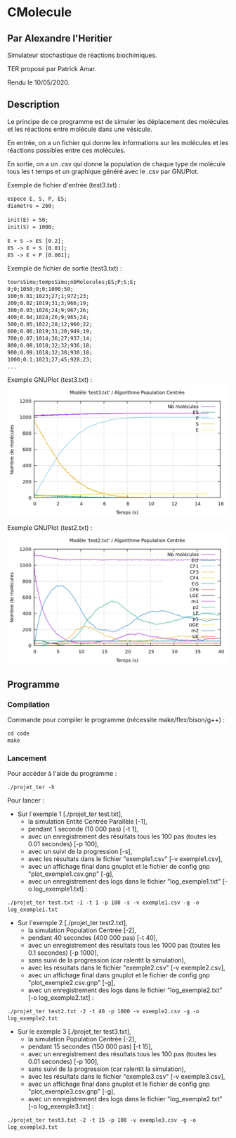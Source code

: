 # CMolecule
## Par Alexandre l'Heritier
Simulateur stochastique de réactions biochimiques.

TER proposé par Patrick Amar.

Rendu le 10/05/2020.

## Description

Le principe de ce programme est de simuler les déplacement des molécules et les réactions entre molécule dans une vésicule.

En entrée, on a un fichier qui donne les informations sur les molécules et les réactions possibles entre ces molécules.

En sortie, on a un .csv qui donne la population de chaque type de molécule tous les t temps et un graphique généré avec le .csv par GNUPlot.

Exemple de fichier d'entrée (test3.txt) :
```
espece E, S, P, ES;
diametre = 260;

init(E) = 50;
init(S) = 1000;

E + S -> ES [0.2];
ES -> E + S [0.01];
ES -> E + P [0.001];
```

Exemple de fichier de sortie (test3.txt) :
```
toursSimu;tempsSimu;nbMolecules;ES;P;S;E;
0;0;1050;0;0;1000;50;
100;0.01;1023;27;1;972;23;
200;0.02;1019;31;3;966;19;
300;0.03;1026;24;9;967;26;
400;0.04;1024;26;9;965;24;
500;0.05;1022;28;12;960;22;
600;0.06;1019;31;20;949;19;
700;0.07;1014;36;27;937;14;
800;0.08;1018;32;32;936;18;
900;0.09;1018;32;38;930;18;
1000;0.1;1023;27;45;928;23;
...
```
Exemple GNUPlot (test3.txt) :
![alt text](exemple3.png)

Exemple GNUPlot (test2.txt) :
![alt text](exemple2.png)

## Programme
### Compilation
Commande pour compiler le programme (nécessite make/flex/bison/g++) :
```
cd code
make
```

### Lancement
Pour accéder à l'aide du programme :
```
./projet_ter -h
```

Pour lancer : 
 - Sur l'exemple 1 [./projet_ter test.txt],
   * la simulation Entité Centrée Parallèle [-1],
   * pendant 1 seconde (10 000 pas) [-t 1],
   * avec un enregistrement des résultats tous les 100 pas (toutes les 0.01 secondes) [-p 100],
   * avec un suivi de la progression [-s],
   * avec les résultats dans le fichier "exemple1.csv" [-v exemple1.csv],
   * avec un affichage final dans gnuplot et le fichier de config gnp "plot_exemple1.csv.gnp" [-g],
   * avec un enregistrement des logs dans le fichier "log_exemple1.txt" [-o log_exemple1.txt] :
```
./projet_ter test.txt -1 -t 1 -p 100 -s -v exemple1.csv -g -o log_exemple1.txt
```

 - Sur l'exemple 2 [./projet_ter test2.txt],
   * la simulation Population Centrée [-2],
   * pendant 40 secondes (400 000 pas) [-t 40],
   * avec un enregistrement des résultats tous les 1000 pas (toutes les 0.1 secondes) [-p 1000],
   * sans suivi de la progression (car ralentit la simulation),
   * avec les résultats dans le fichier "exemple2.csv" [-v exemple2.csv],
   * avec un affichage final dans gnuplot et le fichier de config gnp "plot_exemple2.csv.gnp" [-g],
   * avec un enregistrement des logs dans le fichier "log_exemple2.txt" [-o log_exemple2.txt] :
```
./projet_ter test2.txt -2 -t 40 -p 1000 -v exemple2.csv -g -o log_exemple2.txt
```

 - Sur le exemple 3 [./projet_ter test3.txt],
   * la simulation Population Centrée [-2],
   * pendant 15 secondes (150 000 pas) [-t 15],
   * avec un enregistrement des résultats tous les 100 pas (toutes les 0.01 secondes) [-p 100],
   * sans suivi de la progression (car ralentit la simulation),
   * avec les résultats dans le fichier "exemple3.csv" [-v exemple3.csv],
   * avec un affichage final dans gnuplot et le fichier de config gnp "plot_exemple3.csv.gnp" [-g],
   * avec un enregistrement des logs dans le fichier "log_exemple2.txt" [-o log_exemple3.txt] :
```
./projet_ter test3.txt -2 -t 15 -p 100 -v exemple3.csv -g -o log_exemple3.txt
```
